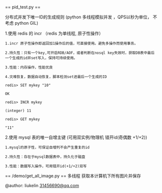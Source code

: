 == pid_test.py ==

 分布式并发下唯一ID的生成规则 (python 多线程模拟并发 ，QPS以秒为单位， 不考虑 python GIL)

 1.使用 redis 的 incr （redis 为单线程, 原子性操作）
	
	1.incr 原子性操作即返回加1操作后的值，可直接使用。避免多操作而使用事务。
	
	2.持久性：只有一个key,可开启RDB/AOF，或者判断在nosql key失效时，获取DB表中最后一个生成的id并set写入，保持可持续使用。

	3.性能：内存操作，性能优良

	4.灾难恢复，数据自动恢复，脚本检测set进最后一个生成的ID

	redis> SET mykey "10"
	
	OK
	
	redis> INCR mykey
	
	(integer) 11
	
	redis> GET mykey
	
	"11"


 2.使用 mysql 表的唯一自增主键 (可用双实例/物理机 错开id(奇偶数 +1/+2))
	
	1.mysql的原子性，可保证自增列不会产生重复的id

	2.持久性：存在于mysql数据表中，持久化于磁盘

	3.性能：数据写入操作，可用错开id(+1/+2)双写



 == /demo/get_all_image.py ==
 多线程 获取本计算机下所有图片并保存


@author:  liukelin 31456690@qq.com
